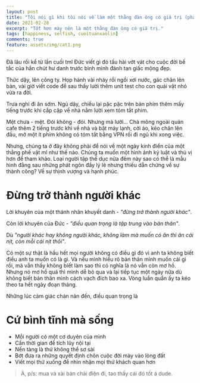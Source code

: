 ```yaml
---
layout: post
title: "Tôi nói gì khi tôi nói về làm một thằng đàn ông có giá trị (phần 2) - Bình tĩnh sống."
date: 2021-02-28
excerpt: "Tốt hơn mày nên là một thằng đàn ông có giá trị."
tags: [happiness, selfish, cuoituanxaolin]
comments: true
feature: assets/img/cat1.png
---
```


Đã lâu rồi kể từ lần cuối tml Đức viết gì đó tấu hài vớt vát cho cuộc đời bế tắc của hắn chút hư danh trước bình minh đánh tan giấc mộng đẹp.

Thức dậy, lên công ty. Họp hành vài nháy rồi ngồi xơi nước, gác chân lên bàn, vài giờ viết code để sau thấy lười thêm unit test cho con quái vật nhỏ vừa ra đời.

Trưa nghỉ đi ăn sớm. Ngủ dậy, chiều lại pặc pặc trên bàn phím thêm mấy tiếng trước khi cắp cặp về nhà nằm lười xem tóm tắt phim.

Mệt chưa - mệt. Đói không - đói. Nhưng mà lười...
Chà mông ngoài quán cafe thêm 2 tiếng trước khi về nhà và bật máy lạnh, cởi áo, kéo chăn lên đầu, mở một ít phim  không có tóm tắt bằng VPN rồi đi ngủ khi xong việc.

Nhưng, chúng ta ở đây không phải để nói về một ngày kinh điển của một thằng phế vật ml như thế nào. Chúng ta muốn một hình ảnh kỷ luật và thú vị hơn để tham khảo. Loại người tập thể dục nữa đêm này sao có thể là mẫu hình đằng sau những phát ngôn đầy lý lẽ nhưng thiếu dẫn chứng về sự thành công? Về sự thịnh vượng và hạnh phúc.

# Đừng trở thành người khác 

Lời khuyên của một thánh nhân khuyết danh - *"đừng trở thành người khác"*.

Còn lời khuyên của Đức - *"điều quan trọng là tập trung vào bản thân"*.

Dù *"người khác hay không người khác, không làm mà muốn có ăn thì ăn cái nịt, còn mỗi cái nịt thôi"*.


Có một sự thật là hầu hết mọi người không có điều gì đó vì anh ta không biết điều anh ta muốn có là gì.
Và nếu mình hiểu rõ bản thân mình muốn cái gì rồi, mà vẫn thấy không biết làm sao thì có nghĩa là nó vẫn còn mơ hồ.
Nhưng nó mơ hồ quá thì mình dễ bỏ qua và lại tiếp tục một ngày nữa dù không biết bản thân mình cách vạch đích bao xa. Vòng luẩn quẩn ấy ta kéo theo ta hết ngày đoạn tháng.

Những lúc cảm giác chán nản đến, điều quan trọng là 

# Cứ bình tĩnh mà sống

- Mỗi người có một cơ duyên của mình
- Cần thời gian để tích lũy nội tại
- Nền tàng là thứ không thể sơ sài
- Bớt đưa ra những quyết định chôn cuộc đời mày vào lòng đất
- Viết mọi thứ xuống để nhìn nhận mọi thứ khách quan hơn


> À, p/s: mua và xài bàn chải điện đi, tao thấy cái đó tốt á dude.




